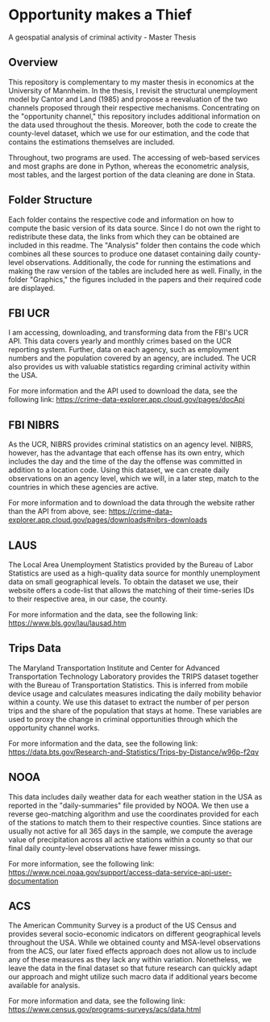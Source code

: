 # Opportunity makes a Thief
A geospatial analysis of criminal activity - Master Thesis

## Overview

This repository is complementary to my master thesis in economics at the University of Mannheim.
In the thesis, I revisit the structural unemployment model by Cantor and Land (1985) and propose a reevaluation of the two channels proposed through their respective mechanisms. Concentrating on the "opportunity channel," this repository includes additional information on the data used throughout the thesis. Moreover, both the code to create the county-level dataset, which we use for our estimation, and the code that contains the estimations themselves are included.

Throughout, two programs are used. The accessing of web-based services and most graphs are done in Python, whereas the econometric analysis, most tables, and the largest portion of the data cleaning are done in Stata.

## Folder Structure

Each folder contains the respective code and information on how to compute the basic version of its data source. Since I do not own the right to redistribute these data, the links from which they can be obtained are included in this readme. The "Analysis" folder then contains the code which combines all these sources to produce one dataset containing daily county-level observations. Additionally, the code for running the estimations and making the raw version of the tables are included here as well. Finally, in the folder "Graphics," the figures included in the papers and their required code are displayed.

## FBI UCR
I am accessing, downloading, and transforming data from the FBI's UCR API.
This data covers yearly and monthly crimes based on the UCR reporting system.
Further, data on each agency, such as employment numbers and the population covered by an agency, are included.
The UCR also provides us with valuable statistics regarding criminal activity within the USA.

For more information and the API used to download the data, see the following link:
https://crime-data-explorer.app.cloud.gov/pages/docApi

## FBI NIBRS
As the UCR, NIBRS provides criminal statistics on an agency level. NIBRS, however, has the advantage that each offense has its own entry, which includes the day and the time of the day the offense was committed in addition to a location code.
Using this dataset, we can create daily observations on an agency level, which we will, in a later step, match to the countries in which these agencies are active.

For more information and to download the data through the website rather than the API from above, see:
https://crime-data-explorer.app.cloud.gov/pages/downloads#nibrs-downloads

## LAUS
The Local Area Unemployment Statistics provided by the Bureau of Labor Statistics are used as a high-quality data source for monthly unemployment data on small geographical levels. To obtain the dataset we use, their website offers a code-list that allows the matching of their time-series IDs to their respective area, in our case, the county.

For more information and the data, see the following link:
https://www.bls.gov/lau/lausad.htm


## Trips Data
The Maryland Transportation Institute and Center for Advanced Transportation Technology Laboratory provides the TRIPS dataset together with the Bureau of Transportation Statistics. This is inferred from mobile device usage and calculates measures indicating the daily mobility behavior within a county. We use this dataset to extract the number of per person trips and the share of the population that stays at home. These variables are used to proxy the change in criminal opportunities through which the opportunity channel works.

For more information and the data, see the following link:
https://data.bts.gov/Research-and-Statistics/Trips-by-Distance/w96p-f2qv


## NOOA
This data includes daily weather data for each weather station in the USA as reported in the "daily-summaries" file provided by NOOA.
We then use a reverse geo-matching algorithm and use the coordinates provided for each of the stations to match them to their respective counties. Since stations are usually not active for all 365 days in the sample, we compute the average value of precipitation across all active stations within a county so that our final daily county-level observations have fewer missings.

For more information, see the following link:
https://www.ncei.noaa.gov/support/access-data-service-api-user-documentation

## ACS
The American Community Survey is a product of the US Census and provides several socio-economic indicators on different geographical levels throughout the USA.
While we obtained county and MSA-level observations from the ACS, our later fixed effects approach does not allow us to include any of these measures as they lack any within variation. Nonetheless, we leave the data in the final dataset so that future research can quickly adapt our approach and might utilize such macro data if additional years become available for analysis.

For more information and data, see the following link:
https://www.census.gov/programs-surveys/acs/data.html
